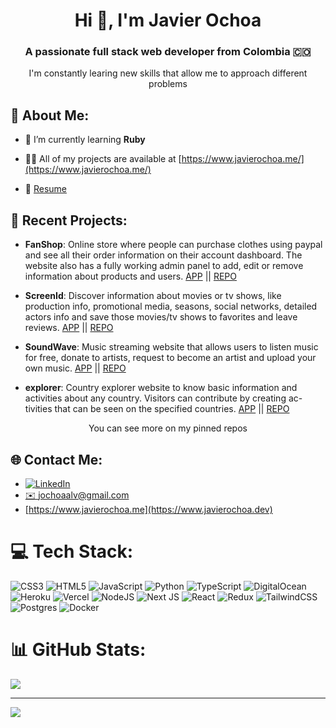 <h1 align="center">Hi 👋, I'm Javier Ochoa</h1>
<h3 align="center">A passionate full stack web developer from Colombia 🇨🇴</h3>
<p align="center">I'm constantly learing new skills that allow me to approach different problems</p>


## 💫 About Me:

- 🌱 I’m currently learning **Ruby**

- 👨‍💻 All of my projects are available at [https://www.javierochoa.me/](https://www.javierochoa.me/)

- 📄 [Resume](https://www.javierochoa.me/api/resume_en)


## 📌 Recent Projects:

* __FanShop__: Online store where people can purchase clothes using paypal and see all their order information on their account dashboard. The
website also has a fully working admin panel to add, edit or remove information about products and users. [APP](https://fanshop.vercel.app/) || [REPO](https://github.com/JavierOchoa/FanShop)

* __ScreenId__: Discover information about movies or tv shows, like production info, promotional media, seasons, social networks, detailed actors info and save those movies/tv shows to favorites and leave reviews. [APP](https://screen-id.vercel.app/) || [REPO](https://github.com/JavierOchoa/ScreenId)

* __SoundWave__: Music streaming website that allows users to listen music for free, donate to artists, request to become an artist and upload
your own music. [APP](https://soundwave-swart.vercel.app/) || [REPO](https://github.com/SoundWavePF/)

* __explorer__: Country explorer website to know basic information and activities about any country. Visitors can contribute by creating ac-
tivities that can be seen on the specified countries. [APP](https://explorer-liart.vercel.app/) || [REPO](https://github.com/JavierOchoa/explorer/)

<p align="center">You can see more on my pinned repos</p>

## 🌐 Contact Me:
- [![LinkedIn](https://img.shields.io/badge/LinkedIn-%230077B5.svg?logo=linkedin&logoColor=white)](https://linkedin.com/in/javierochoaalv)
- [✉️ jochoaalv@gmail.com](mailto:jochoaalv@gmail.com)
- [https://www.javierochoa.me](https://www.javierochoa.dev)

# 💻 Tech Stack:
![CSS3](https://img.shields.io/badge/css3-%231572B6.svg?style=for-the-badge&logo=css3&logoColor=white) ![HTML5](https://img.shields.io/badge/html5-%23E34F26.svg?style=for-the-badge&logo=html5&logoColor=white) ![JavaScript](https://img.shields.io/badge/javascript-%23323330.svg?style=for-the-badge&logo=javascript&logoColor=%23F7DF1E) ![Python](https://img.shields.io/badge/python-3670A0?style=for-the-badge&logo=python&logoColor=ffdd54) ![TypeScript](https://img.shields.io/badge/typescript-%23007ACC.svg?style=for-the-badge&logo=typescript&logoColor=white) ![DigitalOcean](https://img.shields.io/badge/DigitalOcean-%230167ff.svg?style=for-the-badge&logo=digitalOcean&logoColor=white) ![Heroku](https://img.shields.io/badge/heroku-%23430098.svg?style=for-the-badge&logo=heroku&logoColor=white) ![Vercel](https://img.shields.io/badge/vercel-%23000000.svg?style=for-the-badge&logo=vercel&logoColor=white) ![NodeJS](https://img.shields.io/badge/node.js-6DA55F?style=for-the-badge&logo=node.js&logoColor=white) ![Next JS](https://img.shields.io/badge/Next-black?style=for-the-badge&logo=next.js&logoColor=white) ![React](https://img.shields.io/badge/react-%2320232a.svg?style=for-the-badge&logo=react&logoColor=%2361DAFB) ![Redux](https://img.shields.io/badge/redux-%23593d88.svg?style=for-the-badge&logo=redux&logoColor=white) ![TailwindCSS](https://img.shields.io/badge/tailwindcss-%2338B2AC.svg?style=for-the-badge&logo=tailwind-css&logoColor=white) ![Postgres](https://img.shields.io/badge/postgres-%23316192.svg?style=for-the-badge&logo=postgresql&logoColor=white) ![Docker](https://img.shields.io/badge/docker-%230db7ed.svg?style=for-the-badge&logo=docker&logoColor=white)
# 📊 GitHub Stats:
![](https://github-readme-stats.vercel.app/api/top-langs/?username=javierochoa&theme=default&hide_border=false&include_all_commits=true&count_private=true&layout=compact)

---
[![](https://visitcount.itsvg.in/api?id=javierochoa&icon=0&color=12)](https://visitcount.itsvg.in)
